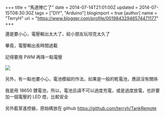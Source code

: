 +++
title = "馬達陣亡了"
date = 2014-07-14T21:01:00Z
updated = 2014-07-15T08:30:30Z
tags = ["DIY", "Arduino"]
blogimport = true 
[author]
	name = "TerryH"
	uri = "https://www.blogger.com/profile/00198432946574471177"
+++

還是要小心，電壓輸出太大了，給小朋友玩坦克太久了<br /><br />畢竟，電壓輸出長時間過載<br /><br />記得要用 PWM 再降一點電壓<br /><br /><a href="http://4.bp.blogspot.com/-p4nOd3AGS44/U8SmtKzLzAI/AAAAAAAABto/2r67uGrKUiQ/s1600/20140715_065849.jpg" imageanchor="1" ><img border="0" src="http://4.bp.blogspot.com/-p4nOd3AGS44/U8SmtKzLzAI/AAAAAAAABto/2r67uGrKUiQ/s640/20140715_065849.jpg" /></a><br /><br />另外，有一點也要小心，電池模組的作法，如果是一般的乾電池，應該沒有關係<br /><br />我是用 18650 鋰電池，所以，電池忌諱不可以過度充電，或是過度放電，也許要加一個電壓的 LED 燈，比較安全<br /><br />另外藍芽遙控器，原始碼放在 github <a href="https://github.com/terryh/TankRemote">https://github.com/terryh/TankRemote</a>
